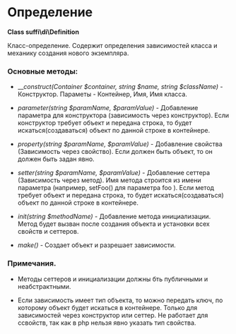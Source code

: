 Определение
===========

**Class suffi\di\Definition**

Класс-определение. Содержит определения зависимостей класса и механику создания нового экземпляра.

### Основные методы:

* ___construct(Container $container, string $name, string $className)_ - Конструктор. Параметы - Контейнер, Имя, Имя класса.

* _parameter(string $paramName, $paramValue)_ - Добавление параметра для конструктора (зависимость через конструктор). Если конструктор требует объект и передана строка, то будет искаться(создаваться) объект по данной строке в контейнере.

* _property(string $paramName, $paramValue)_ - Добавление свойства (Зависимость через свойство). Если должен быть объект, то он должен быть задан явно.

* _setter(string $paramName, $paramValue)_ - Добавление сеттера (Зависимость через метод). Имя метода строится из имени параметра (например, setFoo() для параметра foo ). Если метод требует объект и передана строка, то будет искаться(создаваться) объект по данной строке в контейнере.

* _init(string $methodName)_ - Добавление метода инициализации. Метод будет вызван после создания объекта и установки всех свойств и сеттеров.

* _make()_ - Создает объект и разрешает зависимости.

### Примечания.

* Методы сеттеров и инициализации должны бть публичными и неабстрактными.

* Если зависимость имеет тип объекта, то можно передать ключ, по которому объект будет искаться в контейнере. Только для зависимостей через конструктор или сеттер. Не работает для ссвойств, так как в php нельзя явно указать тип свойства.